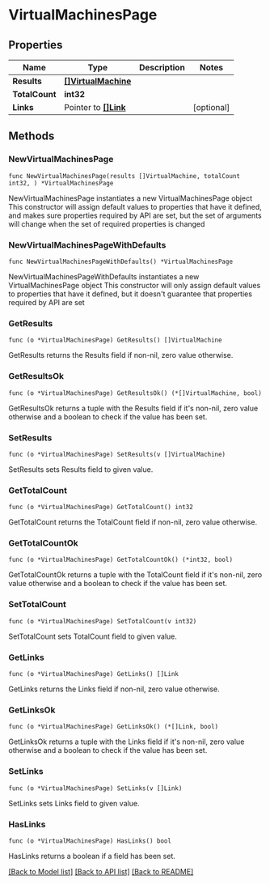 # VirtualMachinesPage

## Properties

Name | Type | Description | Notes
------------ | ------------- | ------------- | -------------
**Results** | [**[]VirtualMachine**](VirtualMachine.md) |  | 
**TotalCount** | **int32** |  | 
**Links** | Pointer to [**[]Link**](Link.md) |  | [optional] 

## Methods

### NewVirtualMachinesPage

`func NewVirtualMachinesPage(results []VirtualMachine, totalCount int32, ) *VirtualMachinesPage`

NewVirtualMachinesPage instantiates a new VirtualMachinesPage object
This constructor will assign default values to properties that have it defined,
and makes sure properties required by API are set, but the set of arguments
will change when the set of required properties is changed

### NewVirtualMachinesPageWithDefaults

`func NewVirtualMachinesPageWithDefaults() *VirtualMachinesPage`

NewVirtualMachinesPageWithDefaults instantiates a new VirtualMachinesPage object
This constructor will only assign default values to properties that have it defined,
but it doesn't guarantee that properties required by API are set

### GetResults

`func (o *VirtualMachinesPage) GetResults() []VirtualMachine`

GetResults returns the Results field if non-nil, zero value otherwise.

### GetResultsOk

`func (o *VirtualMachinesPage) GetResultsOk() (*[]VirtualMachine, bool)`

GetResultsOk returns a tuple with the Results field if it's non-nil, zero value otherwise
and a boolean to check if the value has been set.

### SetResults

`func (o *VirtualMachinesPage) SetResults(v []VirtualMachine)`

SetResults sets Results field to given value.


### GetTotalCount

`func (o *VirtualMachinesPage) GetTotalCount() int32`

GetTotalCount returns the TotalCount field if non-nil, zero value otherwise.

### GetTotalCountOk

`func (o *VirtualMachinesPage) GetTotalCountOk() (*int32, bool)`

GetTotalCountOk returns a tuple with the TotalCount field if it's non-nil, zero value otherwise
and a boolean to check if the value has been set.

### SetTotalCount

`func (o *VirtualMachinesPage) SetTotalCount(v int32)`

SetTotalCount sets TotalCount field to given value.


### GetLinks

`func (o *VirtualMachinesPage) GetLinks() []Link`

GetLinks returns the Links field if non-nil, zero value otherwise.

### GetLinksOk

`func (o *VirtualMachinesPage) GetLinksOk() (*[]Link, bool)`

GetLinksOk returns a tuple with the Links field if it's non-nil, zero value otherwise
and a boolean to check if the value has been set.

### SetLinks

`func (o *VirtualMachinesPage) SetLinks(v []Link)`

SetLinks sets Links field to given value.

### HasLinks

`func (o *VirtualMachinesPage) HasLinks() bool`

HasLinks returns a boolean if a field has been set.


[[Back to Model list]](../README.md#documentation-for-models) [[Back to API list]](../README.md#documentation-for-api-endpoints) [[Back to README]](../README.md)


